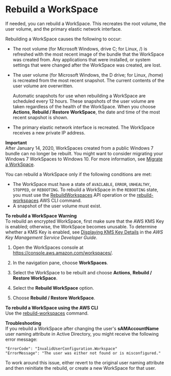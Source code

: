 # Rebuild a WorkSpace<a name="rebuild-workspace"></a>

If needed, you can rebuild a WorkSpace\. This recreates the root volume, the user volume, and the primary elastic network interface\.

Rebuilding a WorkSpace causes the following to occur:
+ The root volume \(for Microsoft Windows, drive C; for Linux, /\) is refreshed with the most recent image of the bundle that the WorkSpace was created from\. Any applications that were installed, or system settings that were changed after the WorkSpace was created, are lost\.
+ The user volume \(for Microsoft Windows, the D drive; for Linux, /home\) is recreated from the most recent snapshot\. The current contents of the user volume are overwritten\.

  Automatic snapshots for use when rebuilding a WorkSpace are scheduled every 12 hours\. These snapshots of the user volume are taken regardless of the health of the WorkSpace\. When you choose **Actions**, **Rebuild / Restore WorkSpace**, the date and time of the most recent snapshot is shown\.
+ The primary elastic network interface is recreated\. The WorkSpace receives a new private IP address\.

**Important**  
After January 14, 2020, WorkSpaces created from a public Windows 7 bundle can no longer be rebuilt\. You might want to consider migrating your Windows 7 WorkSpaces to Windows 10\. For more information, see [Migrate a WorkSpace](migrate-workspaces.md)\.

You can rebuild a WorkSpace only if the following conditions are met:
+ The WorkSpace must have a state of `AVAILABLE`, `ERROR`, `UNHEALTHY`, `STOPPED`, or `REBOOTING`\. To rebuild a WorkSpace in the `REBOOTING` state, you must use the [ RebuildWorkspaces](https://docs.aws.amazon.com/workspaces/latest/api/API_RebuildWorkspaces.html) API operation or the [ rebuild\-workspaces](https://docs.aws.amazon.com/cli/latest/reference/workspaces/rebuild-workspaces.html) AWS CLI command\.
+ A snapshot of the user volume must exist\.

**To rebuild a WorkSpace**
**Warning**  
To rebuild an encrypted WorkSpace, first make sure that the AWS KMS Key is enabled; otherwise, the WorkSpace becomes unusable\. To determine whether a KMS Key is enabled, see [ Displaying KMS Key Details](https://docs.aws.amazon.com/kms/latest/developerguide/viewing-keys-console.html#viewing-console-details) in the *AWS Key Management Service Developer Guide*\.

1. Open the WorkSpaces console at [https://console\.aws\.amazon\.com/workspaces/](https://console.aws.amazon.com/workspaces/)\.

1. In the navigation pane, choose **WorkSpaces**\.

1. Select the WorkSpace to be rebuilt and choose **Actions**, **Rebuild / Restore WorkSpace**\.

1. Select the **Rebuild WorkSpace** option\.

1. Choose **Rebuild / Restore WorkSpace**\.

**To rebuild a WorkSpace using the AWS CLI**  
Use the [rebuild\-workspaces](https://docs.aws.amazon.com/cli/latest/reference/workspaces/rebuild-workspaces.html) command\.

**Troubleshooting**  
If you rebuild a WorkSpace after changing the user's **sAMAccountName** user naming attribute in Active Directory, you might receive the following error message:

```
"ErrorCode": "InvalidUserConfiguration.Workspace"
"ErrorMessage": "The user was either not found or is misconfigured."
```

To work around this issue, either revert to the original user naming attribute and then reinitiate the rebuild, or create a new WorkSpace for that user\.